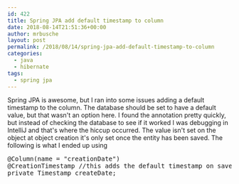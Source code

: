 ```yaml
---
id: 422
title: Spring JPA add default timestamp to column
date: 2018-08-14T21:51:36+00:00
author: mrbusche
layout: post
permalink: /2018/08/14/spring-jpa-add-default-timestamp-to-column
categories:
  - java
  - hibernate
tags:
  - spring jpa
---
```


Spring JPA is awesome, but I ran into some issues adding a default timestamp to the column. The database should be set to have a default value, but that wasn't an option here. I found the annotation pretty quickly, but instead of checking the database to see if it worked I was debugging in IntelliJ and that's where the hiccup occurred. The value isn't set on the object at object creation it's only set once the entity has been saved. The following is what I ended up using

<pre>@Column(name = "creationDate")
@CreationTimestamp //this adds the default timestamp on save
private Timestamp createDate;
</pre>
